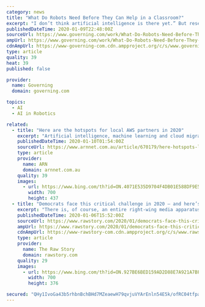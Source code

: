 ```yaml
---
category: news
title: "What Do Robots Need Before They Can Help in a Classroom?"
excerpt: "I don’t think artificial intelligence is there yet.” But researchers are trying to get there. Consider the work of Cynthia Breazeal, an associate professor of Media Arts and Sciences at the MIT Media Lab, who leads the Personal Robots group. The group is conducting randomized control trials of the use of an AI-powered, teddy bear-sized and ..."
publishedDateTime: 2020-01-09T22:48:00Z
sourceUrl: https://www.governing.com/work/What-Do-Robots-Need-Before-They-Can-Help-in-a-Classroom.html
ampUrl: https://www.governing.com/work/What-Do-Robots-Need-Before-They-Can-Help-in-a-Classroom.html?AMP
cdnAmpUrl: https://www-governing-com.cdn.ampproject.org/c/s/www.governing.com/work/What-Do-Robots-Need-Before-They-Can-Help-in-a-Classroom.html?AMP
type: article
quality: 39
heat: 39
published: false

provider:
  name: Governing
  domain: governing.com

topics:
  - AI
  - AI in Robotics

related:
  - title: "Here are the hotspots for local AWS partners in 2020"
    excerpt: "Artificial intelligence, machine learning and cloud migration are expected to be among the hotspots for Amazon Web Services (AWS) partners in the local market this year, according to the cloud giant’s head of partnerships and alliances in Australia and New Zealand, Corrie Briscoe. Speaking to ARN in the wake of the vendor’s annual AWS re ..."
    publishedDateTime: 2020-01-10T01:54:00Z
    sourceUrl: https://www.arnnet.com.au/article/670179/here-hotspots-local-aws-partners-2020/
    type: article
    provider:
      name: ARN
      domain: arnnet.com.au
    quality: 39
    images:
      - url: https://www.bing.com/th?id=ON.4071E535D9704F4DB01E588DF9E5B114
        width: 700
        height: 437
  - title: "Democrats face this critical challenge in 2020 — and here’s what they must do to inspire their voters"
    excerpt: "There is, of course, an entire right-wing media apparatus built on the recognition that the conservative audience is ready-made for programming that stokes a sense of fear, unfairness, and outrage. The liberal audience…not so much. This is why inflammatory conservative radio thrived while “Air America” failed, and why Fox News continues ..."
    publishedDateTime: 2020-01-06T15:52:00Z
    sourceUrl: https://www.rawstory.com/2020/01/democrats-face-this-critical-challenge-in-2020-and-heres-what-they-must-do-to-inspire-their-voters/
    ampUrl: https://www.rawstory.com/2020/01/democrats-face-this-critical-challenge-in-2020-and-heres-what-they-must-do-to-inspire-their-voters/amp/
    cdnAmpUrl: https://www-rawstory-com.cdn.ampproject.org/c/s/www.rawstory.com/2020/01/democrats-face-this-critical-challenge-in-2020-and-heres-what-they-must-do-to-inspire-their-voters/amp/
    type: article
    provider:
      name: The Raw Story
      domain: rawstory.com
    quality: 29
    images:
      - url: https://www.bing.com/th?id=ON.927BE6BED159AD2D88E7A921A7BF1791
        width: 700
        height: 376

secured: "QHy1IvoGa43b5rhbnBchBHd7MZeaewH79qvjuVYArEnln54E5k/ofRC04tfpa76FeZ8G0oZaqIWGfwjFGWboU/W9cBZ4rXZgRIqYy5xFSP+vIdCHsIjk5sj4RLb4N4dKRCF+DaUvTkvTuqMgFFEWMskuP6AdTnmvcvjCTRKx9KPcf8mqt733ZX/yNQttUrYHGuyWwDWk7EqYX3G5dBj46Zpt8g6EwjZE9T8y+Fqs2drWzp2PsG4otj0CN+EANighgsFbIiP91mJSHhC1cFG8OQ==;JXc+S+vn0l1f8fX3+LyqdQ=="
---
```


